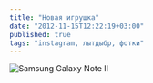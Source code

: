 ```yaml
---
title: "Новая игрушка"
date: "2012-11-15T12:22:19+03:00"
published: true
tags: "instagram, лытдыбр, фотки"
---
```


![](http://a51056ce8d9b948fb69e-8de36eb37b2366f5a76a776c3dee0b32.r42.cf1.rackcdn.com/instagram_newtoy.jpg "Samsung Galaxy Note II")
